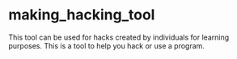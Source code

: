 # making_hacking_tool
This tool can be used for hacks created by individuals for learning purposes.
This is a tool to help you hack or use a program.
